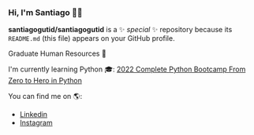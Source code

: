 ### Hi, I'm Santiago 👋😄

**santiagogutid/santiagogutid** is a ✨ _special_ ✨ repository because its `README.md` (this file) appears on your GitHub profile.

Graduate Human Resources 👔

I'm currently learning Python 🎓:
[2022 Complete Python Bootcamp From Zero to Hero in Python](https://www.udemy.com/course/complete-python-bootcamp)

You can find me on 🌎:
- [Linkedin](https://www.linkedin.com/in/santiagogut)
- [Instagram](https://www.instagram.com/santugut)



